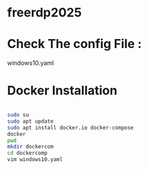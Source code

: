 # freerdp2025
# Check The config File :
 windows10.yaml
# Docker Installation
```bash

sudo su
sudo apt update
sudo apt install docker.io docker-compose
docker
pwd
mkdir dockercom
cd dockercomp
vim windows10.yaml
